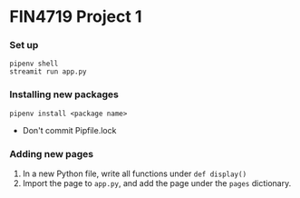 # FIN4719 Project 1

### Set up 
`pipenv shell`  
`streamit run app.py`

### Installing new packages
`pipenv install <package name>`  
* Don't commit Pipfile.lock

### Adding new pages 
1. In a new Python file, write all functions under `def display()`  
2. Import the page to `app.py`, and add the page under the `pages` dictionary.
